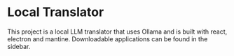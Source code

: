 # Local Translator

This project is a local LLM translator that uses Ollama and is built with react, electron and mantine. Downloadable applications can be found in the sidebar.
